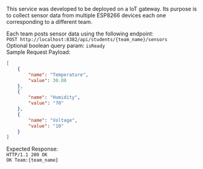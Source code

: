 This service was developed to be deployed on a IoT gateway. 
Its purpose is to collect sensor data from multiple ESP8266 devices each one corresponding to a different team.

Each team posts sensor data using the following endpoint:</br>
`POST http://localhost:8382/api/students/{team_name}/sensors` </br>
Optional boolean query param: `isReady` </br>
Sample Request Payload:
```json
[
    {
        "name": "Temperature",
        "value": 30.08
    },
    {
        "name": "Humidity",
        "value": "70"
    },
    {
        "name": "Voltage",
        "value": "10"
    }
]
```
Expected Response: </br>
`HTTP/1.1 200 OK` </br>
`OK Team:{team_name}`
